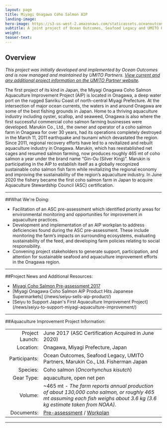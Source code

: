 ```yaml
---
layout: page 
title: Miyagi Onagawa Coho Salmon AIP
landing-image:
hero-image: https://s3-us-west-2.amazonaws.com/staticassets.oceanoutcomes.org/hero+photos/miyagi-coho-salmon-hero.jpg
subtitle: A joint project of Ocean Outcomes, Seafood Legacy and UMITO Partners
weight: 
teaser-text:
---
```

<h2>Overview</h2>

*This project was initially developed and implemented by Ocean Outcomes and is now managed and maintained by UMITO Partners. <a href="https://umitopartners.com/" target="_blank">View current and any additional project information on the UMITO Partner website</a>.*

The first project of its kind in Japan, the Miyagi Onagawa Coho Salmon Aquaculture Improvement Project (AIP) is located in Onagawa, a deep water port on the rugged Sanriku Coast of north-central Miyagi Prefecture. At the intersection of major ocean currents, the waters in and around Onagawa are some of the best fishing grounds in Japan. Home to a thriving aquaculture industry including oyster, scallop, and seaweed, Onagawa is also where the first successful commercial coho salmon farming businesses were developed. Marukin Co., Ltd., the owner and operator of a coho salmon farm in Onagawa for over 30 years, had its operations completely destroyed in the March 11, 2011 earthquake and tsunami which devastated the region. Since 2011, regional recovery efforts have led to a revitalized and rebuilt aquaculture industry in Onagawa. Marukin, which has reestablished net cages and resumed salmon farming, now produces roughly 465 mt of coho salmon a year under the brand name “Gin-Ou (Silver King)”. Marukin is participating in the AIP to establish itself as a globally recognized sustainable coho salmon fish farm while revitalizing the regional economy and improving the sustainability of the region’s aquaculture industry. In June 2020 the fishery became the first coho salmon farm in Japan to acquire Aquaculture Stewardship Council (ASC) certification.

---

##What We're Doing:

* Facilitation of an ASC pre-assessment which identified priority areas for environmental monitoring and opportunities for improvement in aquaculture practices.
* Development and implementation of an AIP workplan to address deficiencies found during the ASC pre-assessment. These include monitoring the farm’s impacts on surrounding ecosystems, evaluating sustainability of the feed, and developing farm policies relating to social responsibility.
* Convening project stakeholders to generate support, participation, and attention for sustainable seafood and aquaculture improvement efforts in the Onagawa region. 

---

##Project News and Additional Resources:

* <a href="https://s3-us-west-2.amazonaws.com/staticassets.oceanoutcomes.org/supporting+documents/Fishery+Project+Resources/MiyagiCohoSalmonPreassessment2017.xlsx" target="_blank">Miyagi Coho Salmon Pre-assessment 2017</a>
* [Miyagi Onagawa Coho Salmon AIP Product Hits Japanese Supermarkets] (/news/seiyu-sells-aip-product/)
* [Seiyu to Support Japan's First Aquaculture Improvement Project] (/news/seiyu-to-support-miyagi-aquaculture-improvement/)

---

##Aquaculture Improvement Project Information:

|||
| ---: | --- |
| Project Launch: | June 2017 (ASC Certification Acquired in June 2020)|
| Location: | Onagawa, Miyagi Prefecture, Japan |
| Participants: | Ocean Outcomes, Seafood Legacy, UMITO Partners, Marukin Co., Ltd. Fisherman Japan |
| Species: | Coho salmon (*Oncorhynchus kisutch*) |
| Gear Type: | aquaculture, open net pen |
| Volume: | ~465 mt - *The farm reports annual production of about 130,000 coho salmon, or roughly 465 mt assuming each fish weighs about 3.6 kg (3.6 kg estimate taken from NOAA).* |
| Documents: | <a href="https://s3-us-west-2.amazonaws.com/staticassets.oceanoutcomes.org/supporting+documents/Fishery+Project+Resources/MiyagiCohoSalmonPreassessment2017.xlsx" target="_blank">Pre-assessment</a> / <a href="https://s3-us-west-2.amazonaws.com/staticassets.oceanoutcomes.org/supporting+documents/Fishery+Project+Resources/MiyagiCohoSalmonAIPWorkplan2017.pdf" target="_blank">Workplan</a> |

---

